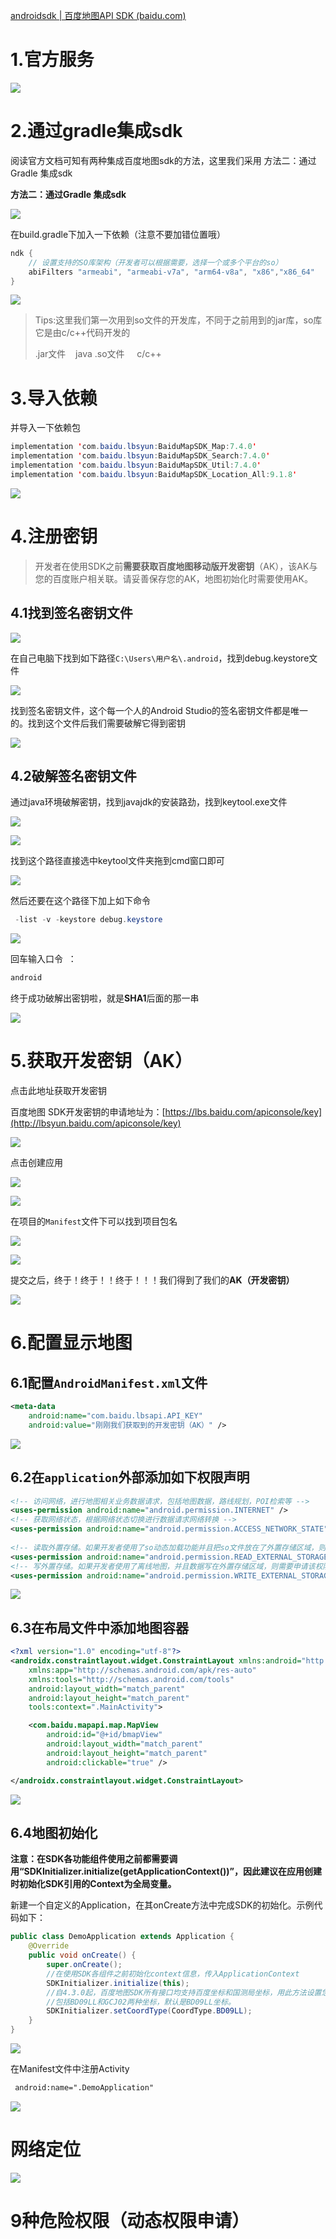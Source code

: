 [androidsdk | 百度地图API SDK (baidu.com)](https://lbsyun.baidu.com/index.php?title=androidsdk/guide/create-project/androidstudio)

# 1.官方服务

![](http://starrylixu.oss-cn-beijing.aliyuncs.com/06945c6d5240692e6cf5569c8e1201ba.png)

# 2.通过gradle集成sdk

阅读官方文档可知有两种集成百度地图sdk的方法，这里我们采用 方法二：通过Gradle 集成sdk

**方法二：通过Gradle 集成sdk**

![](http://starrylixu.oss-cn-beijing.aliyuncs.com/294a9cf6547148513d5f2c6b44464c71.png)

在build.gradle下加入一下依赖（注意不要加错位置哦）

```java
ndk {
    // 设置支持的SO库架构（开发者可以根据需要，选择一个或多个平台的so）
    abiFilters "armeabi", "armeabi-v7a", "arm64-v8a", "x86","x86_64"
}
```

![](http://starrylixu.oss-cn-beijing.aliyuncs.com/f52003f0d92eec62bfeb758a9a5f7adf.png)

> Tips:这里我们第一次用到so文件的开发库，不同于之前用到的jar库，so库它是由c/c++代码开发的
>  
> .jar文件    java
.so文件     c/c++


# 3.导入依赖

并导入一下依赖包

```java
implementation 'com.baidu.lbsyun:BaiduMapSDK_Map:7.4.0'
implementation 'com.baidu.lbsyun:BaiduMapSDK_Search:7.4.0'
implementation 'com.baidu.lbsyun:BaiduMapSDK_Util:7.4.0'
implementation 'com.baidu.lbsyun:BaiduMapSDK_Location_All:9.1.8'
```

![](http://starrylixu.oss-cn-beijing.aliyuncs.com/b719dab85049bc64d03680a7de5894bf.png)

# 4.注册密钥

> 开发者在使用SDK之前**需要获取百度地图移动版开发密钥**（AK），该AK与您的百度账户相关联。请妥善保存您的AK，地图初始化时需要使用AK。


## 4.1找到签名密钥文件

![](http://starrylixu.oss-cn-beijing.aliyuncs.com/b3054d5dd1c4577eec82f0ffc7657caa.png)

在自己电脑下找到如下路径`C:\Users\用户名\.android`，找到debug.keystore文件

![](http://starrylixu.oss-cn-beijing.aliyuncs.com/72386ea69ffc36183656470ff53582ff.png)

找到签名密钥文件，这个每一个人的Android Studio的签名密钥文件都是唯一的。找到这个文件后我们需要破解它得到密钥

![](http://starrylixu.oss-cn-beijing.aliyuncs.com/4e10b8be1e1cf43bd96e3942e65fe4c7.png)

## 4.2破解签名密钥文件

通过java环境破解密钥，找到javajdk的安装路劲，找到keytool.exe文件

![](http://starrylixu.oss-cn-beijing.aliyuncs.com/3ed4182287dc280cb335aa9f4bb26ced.png)

![](http://starrylixu.oss-cn-beijing.aliyuncs.com/ef05d33ea43262d11aa707092bc43769.png)

找到这个路径直接选中keytool文件夹拖到cmd窗口即可

![](http://starrylixu.oss-cn-beijing.aliyuncs.com/1f496d445a9adcfc7845ab967295a5d9.gif)

然后还要在这个路径下加上如下命令

```java
 -list -v -keystore debug.keystore
```

![](http://starrylixu.oss-cn-beijing.aliyuncs.com/3e94458d20bc1a313784d14929377f80.png)

回车输入口令  ：

```java
android
```

终于成功破解出密钥啦，就是**SHA1**后面的那一串

![](http://starrylixu.oss-cn-beijing.aliyuncs.com/ba6aa1efd6f88771df56caf1ae25b852.png)

# 5.获取开发密钥（AK）

点击此地址获取开发密钥

百度地图 SDK开发密钥的申请地址为：[https://lbs.baidu.com/apiconsole/key](http://lbsyun.baidu.com/apiconsole/key)

![](http://starrylixu.oss-cn-beijing.aliyuncs.com/b5b02e26916c3b752cbd04688c774bd7.png)

点击创建应用

![](http://starrylixu.oss-cn-beijing.aliyuncs.com/45e908b5a7cbd5ec8ff24b92246745ed.png)

![](http://starrylixu.oss-cn-beijing.aliyuncs.com/2b2b30be41bc929573cb73be6f7a23d7.png)

在项目的`Manifest`文件下可以找到项目包名

![](http://starrylixu.oss-cn-beijing.aliyuncs.com/f920ed7784ac63076c92496f777e5e76.png)

![](http://starrylixu.oss-cn-beijing.aliyuncs.com/6ad54c478385647b8ad72648cc960bd6.png)

提交之后，终于！终于！！终于！！！我们得到了我们的**AK（开发密钥）**

![](http://starrylixu.oss-cn-beijing.aliyuncs.com/43cb16987af7975bf4c4717298da2a80.png)

# 6.配置显示地图

## 6.1配置`AndroidManifest.xml`文件

```xml
<meta-data
    android:name="com.baidu.lbsapi.API_KEY"
    android:value="刚刚我们获取到的开发密钥（AK）" />
```

![](http://starrylixu.oss-cn-beijing.aliyuncs.com/5863c8f0dca2dca3159deac598033f63.png)

## 6.2在`application`外部添加如下权限声明

```xml
<!-- 访问网络，进行地图相关业务数据请求，包括地图数据，路线规划，POI检索等 -->
<uses-permission android:name="android.permission.INTERNET" />
<!-- 获取网络状态，根据网络状态切换进行数据请求网络转换 -->
<uses-permission android:name="android.permission.ACCESS_NETWORK_STATE" />
    
<!-- 读取外置存储。如果开发者使用了so动态加载功能并且把so文件放在了外置存储区域，则需要申请该权限，否则不需要 -->
<uses-permission android:name="android.permission.READ_EXTERNAL_STORAGE" />
<!-- 写外置存储。如果开发者使用了离线地图，并且数据写在外置存储区域，则需要申请该权限 -->
<uses-permission android:name="android.permission.WRITE_EXTERNAL_STORAGE" />
```

![](http://starrylixu.oss-cn-beijing.aliyuncs.com/d6c4dece6238ecb2c6e28c2d41f19fc4.png)

## 6.3在布局文件中添加地图容器

```xml
<?xml version="1.0" encoding="utf-8"?>
<androidx.constraintlayout.widget.ConstraintLayout xmlns:android="http://schemas.android.com/apk/res/android"
    xmlns:app="http://schemas.android.com/apk/res-auto"
    xmlns:tools="http://schemas.android.com/tools"
    android:layout_width="match_parent"
    android:layout_height="match_parent"
    tools:context=".MainActivity">

    <com.baidu.mapapi.map.MapView
        android:id="@+id/bmapView"
        android:layout_width="match_parent"
        android:layout_height="match_parent"
        android:clickable="true" />

</androidx.constraintlayout.widget.ConstraintLayout>
```

![](http://starrylixu.oss-cn-beijing.aliyuncs.com/5aeb672f9df03012e715a54a3d3896ab.png)

## 6.4地图初始化

**注意：在SDK各功能组件使用之前都需要调用“SDKInitializer.initialize(getApplicationContext())”，因此建议在应用创建时初始化SDK引用的Context为全局变量。**

新建一个自定义的Application，在其onCreate方法中完成SDK的初始化。示例代码如下：

```java
public class DemoApplication extends Application {
    @Override
    public void onCreate() {
        super.onCreate();
        //在使用SDK各组件之前初始化context信息，传入ApplicationContext   
        SDKInitializer.initialize(this);
        //自4.3.0起，百度地图SDK所有接口均支持百度坐标和国测局坐标，用此方法设置您使用的坐标类型.
        //包括BD09LL和GCJ02两种坐标，默认是BD09LL坐标。
        SDKInitializer.setCoordType(CoordType.BD09LL);
    }
}
```

![](http://starrylixu.oss-cn-beijing.aliyuncs.com/341ee928afa4886b60cd77d5a063c8ab.png)

在Manifest文件中注册Activity

```xml
 android:name=".DemoApplication"
```

![](http://starrylixu.oss-cn-beijing.aliyuncs.com/4d82196bacbea12444cf867d2f7d21b4.png)

# 网络定位

![](http://starrylixu.oss-cn-beijing.aliyuncs.com/d4e124d30e5c5528d5eecf857eb2563a.png)

# 9种危险权限（动态权限申请）
